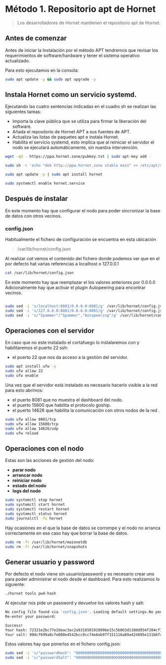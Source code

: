 # Método 1. Repositorio apt de Hornet

> Los desarrolladores de Hornet mantienen el repositorio apt de Hornet.

## Antes de comenzar


Antes de iniciar la Instalación por el método APT tendremos que revisar los requerimientos de software/hardware y tener el sistema operativo actualizado.

Para esto ejecutamos en la consola:

```sh
sudo apt update -y && sudo apt upgrade -y
```

## Instala Hornet como un servicio systemd.

Ejecutando las cuatro sentencias indicadas en el cuadro sh se realizan las siguientes tareas:

- Importa la clave pública que se utiliza para firmar la liberación del software.
- Añada el repositorio de Hornet APT a sus fuentes de APT.
- Actualiza las listas de paquetes apt e instala Hornet.
- Habilita el servicio systemd, esto implica que al reiniciar el servidor el nodo se ejecutará automáticamente, sin nuestra intervención.

```sh
wget -qO - https://ppa.hornet.zone/pubkey.txt | sudo apt-key add -

sudo sh -c 'echo "deb http://ppa.hornet.zone stable main" >> /etc/apt/sources.list.d/hornet.list'

sudo apt update -y | sudo apt install hornet

sudo systemctl enable hornet.service
```

## Después de instalar

En este momento hay que configurar el nodo para poder sincronizar la base de datos con otros vecinos.

### config.json

Habitualmente el fichero de configuración se encuentra en esta ubicación
> /var/lib/hornet/config.json

Al realizar _cat_ vemos el contenido del fichero donde podemos ver que en el por defecto hat varias referencias a localhost o 127.0.0.1

```sh
cat /var/lib/hornet/config.json
```

En este momento hay que reemplazar el los valores anteriores por 0.0.0.0
Adicionalmente hay que activar el plugin Autopeering para encontrar vecinos.

```sh

sudo sed -i 's/localhost:8081/0.0.0.0:8081/g' /var/lib/hornet/config.json
sudo sed -i 's/127.0.0.0:8081/0.0.0.0:8081/g' /var/lib/hornet/config.json
sudo sed -i 's/"Spammer"/"Spammer","Autopeering"/g' /var/lib/hornet/config.json

```

## Operaciones con el servidor

En caso que no este instalado el cortafuego lo instalaremos con y habilitaremos el puerto 22 ssh:

- el puerto 22 que nos da acceso a la gestión del servidor.

```sh
sudo apt install ufw -y
sudo ufw allow 22
sudo ufw enable
```

Una vez que el servidor está instalado es necesario hacerlo visible a la red para esto abrimos:

- el puerto 8081 que no muestra el dashboard del nodo.
- el puerto 15600 que habilita el protocolo goship.
- el puerto 14626 que habilita la comunicación con otros nodos de la red .

```sh
sudo ufw allow 8081/tcp
sudo ufw allow 15600/tcp
sudo ufw allow 14626/udp
sudo ufw reload
```

## Operaciones con el nodo

Estas son las acciones de gestión del nodo:

- __parar nodo__
- __arrancar nodo__
- __reiniciar nodo__
- __estado del nodo__
- __logs del nodo__

```sh
sudo systemctl stop hornet
sudo systemctl start hornet
sudo systemctl restart hornet
sudo systemctl status hornet
sudo journalctl -fu hornet
```

Hay ocasiones en el que la base de datos se corrompe y el nodo no arranca correctamente en ese caso hay que borrar la base de datos.

```sh
sudo rm -fr /var/lib/hornet/mainnetdb
sudo rm -fr /var/lib/hornet/snapshots
```

## Generar usuario y password

Por defecto el nodo viene sin usuario/password y es necesario crear uno para poder administrar el nodo desde el dashboard. Para esto realizamos lo siguiente:

```sh
./hornet tools pwd-hash
```

Al ejecutar nos pide un password y devuelve los valores hash y salt:

```sh
No config file found via 'config.json'. Loading default settings.No peering config file found via 'peering.json'. Loading default settings.No profiles config file found via 'profiles.json'. Loading default settings.Enter a password:
Re-enter your password:

Success!
Your hash: 72321e2bc77e2deac3ac2a9318501910996e15c5b063d110dd934f204cf72ac0
Your salt: 99dcf699a8cfe080e4542bcc9cc74e6eb97f151116a89a424895e131b6fa8ef0
```

Estos valores hay que ponerlos en el fichero config.json:

```sh
sudo sed -i 's/"passwordHash": "0000000000000000000000000000000000000000000000000000000000000000"/"passwordHash": "72321e2bc77e2deac3ac2a9318501910996e15c5b063d110dd934f204cf72ac0"/g' /var/lib/hornet/config.json
sudo sed -i 's/"passwordSalt": "0000000000000000000000000000000000000000000000000000000000000000"/"passwordSalt": "99dcf699a8cfe080e4542bcc9cc74e6eb97f151116a89a424895e131b6fa8ef0"/g' /var/lib/hornet/config.json
```
